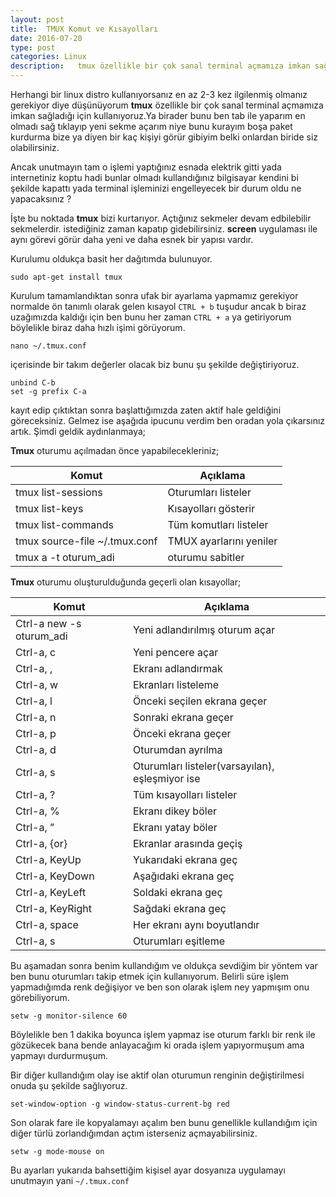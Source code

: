 ```yaml
---
layout: post
title:  TMUX Komut ve Kısayolları
date: 2016-07-20
type: post
categories: Linux
description:   tmux özellikle bir çok sanal terminal açmamıza imkan sağladığı için kullanıyoruz.Ya birader bunu ben tab ile yaparım
---
```


Herhangi bir linux distro kullanıyorsanız en az 2-3 kez ilgilenmiş olmanız gerekiyor diye düşünüyorum **tmux** özellikle bir çok sanal terminal açmamıza imkan sağladığı için kullanıyoruz.Ya birader bunu ben tab ile yaparım en olmadı sağ tıklayıp yeni sekme açarım niye bunu kurayım boşa paket kurdurma bize ya diyen bir kaç kişiyi görür gibiyim belki onlardan biride siz olabilirsiniz.

Ancak unutmayın tam o işlemi yaptığınız esnada elektrik gitti yada internetiniz koptu hadi bunlar olmadı kullandığınız bilgisayar kendini bi şekilde kapattı yada terminal işleminizi engelleyecek bir durum oldu ne yapacaksınız ?

İşte bu noktada **tmux** bizi kurtarıyor. Açtığınız sekmeler devam edbilebilir sekmelerdir. istediğiniz zaman kapatıp gidebilirsiniz. **screen** uygulaması ile aynı görevi görür daha yeni ve daha esnek bir yapısı vardır.

Kurulumu oldukça basit her dağıtımda bulunuyor.

```console
sudo apt-get install tmux
```

Kurulum tamamlandıktan sonra ufak bir ayarlama yapmamız gerekiyor normalde ön tanımlı olarak gelen kısayol `CTRL + b` tuşudur ancak b biraz uzağımızda kaldığı için ben bunu her zaman `CTRL + a` ya getiriyorum böylelikle biraz daha hızlı işimi görüyorum.

```console
nano ~/.tmux.conf
```

içerisinde bir takım değerler olacak biz bunu şu şekilde değiştiriyoruz.

```console
unbind C-b
set -g prefix C-a
```

kayıt edip çıktıktan sonra başlattığımızda zaten aktif hale geldiğini göreceksiniz. Gelmez ise aşağıda ipucunu verdim ben oradan yola çıkarsınız artık. Şimdi geldik aydınlanmaya;

**Tmux** oturumu açılmadan önce yapabilecekleriniz;

| Komut    |    Açıklama   |
|----------|-------------|
| tmux list-sessions | Oturumları listeler |
| tmux list-keys | Kısayolları gösterir |
| tmux list-commands | Tüm komutları listeler |
| tmux source-file ~/.tmux.conf| TMUX ayarlarını yeniler |
| tmux a -t oturum_adi | oturumu sabitler |

**Tmux** oturumu oluşturulduğunda geçerli olan kısayollar;

| Komut    |    Açıklama   |
|----------|-------------|
| Ctrl-a new -s oturum_adi | Yeni adlandırılmış oturum açar |
| Ctrl-a, c | Yeni pencere açar |
| Ctrl-a, , | Ekranı adlandırmak |
| Ctrl-a, w | Ekranları listeleme |
| Ctrl-a, l | Önceki seçilen ekrana geçer |
| Ctrl-a, n | Sonraki ekrana geçer |
| Ctrl-a, p | Önceki ekrana geçer |
| Ctrl-a, d | Oturumdan ayrılma |
| Ctrl-a, s | Oturumları listeler(varsayılan), eşleşmiyor ise |
| Ctrl-a, ? | Tüm kısayolları listeler |
| Ctrl-a, % | Ekranı dikey böler |
| Ctrl-a, ” | Ekranı yatay böler |
| Ctrl-a, {or} | Ekranlar arasında geçiş |
| Ctrl-a, KeyUp | Yukarıdaki ekrana geç |
| Ctrl-a, KeyDown | Aşağıdaki ekrana geç |
| Ctrl-a, KeyLeft | Soldaki ekrana geç |
| Ctrl-a, KeyRight | Sağdaki ekrana geç |
| Ctrl-a, space | Her ekranı aynı boyutlandır |
| Ctrl-a, s | Oturumları eşitleme |

Bu aşamadan sonra benim kullandığım ve oldukça sevdiğim bir yöntem var ben bunu oturumları takip etmek için kullanıyorum. Belirli süre işlem yapmadığımda renk değişiyor ve ben son olarak işlem ney yapmışım onu görebiliyorum.

```console
setw -g monitor-silence 60
```

Böylelikle ben 1 dakika boyunca işlem yapmaz ise oturum farklı bir renk ile gözükecek bana bende anlayacağım ki orada işlem yapıyormuşum ama yapmayı durdurmuşum.

Bir diğer kullandığım olay ise aktif olan oturumun renginin değiştirilmesi onuda şu şekilde sağlıyoruz.

```console
set-window-option -g window-status-current-bg red
```

Son olarak fare ile kopyalamayı açalım ben bunu genellikle kullandığım için diğer türlü zorlandığımdan açtım isterseniz açmayabilirsiniz.

```console
setw -g mode-mouse on
```

Bu ayarları yukarıda bahsettiğim kişisel ayar dosyanıza uygulamayı unutmayın yani `~/.tmux.conf`